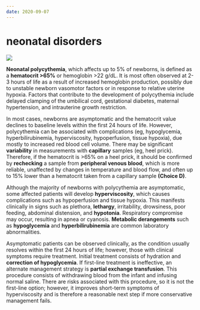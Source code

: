 ```yaml
---
date: 2020-09-07
---
```


# neonatal disorders

<!-- neonatal polycythemia causes, sx, rx -->

![](https://photos.thisispiggy.com/file/wikiFiles/image-20200225201253849.png)

**Neonatal polycythemia**, which affects up to 5% of newborns, is defined as a **hematocrit >65%** or hemoglobin >22 g/dL. It is most often observed at 2-3 hours of life as a result of increased hemoglobin production, possibly due to unstable newborn vasomotor factors or in response to relative uterine hypoxia. Factors that contribute to the development of polycythemia include delayed clamping of the umbilical cord, gestational diabetes, maternal hypertension, and intrauterine growth restriction.

In most cases, newborns are asymptomatic and the hematocrit value declines to baseline levels within the first 24 hours of life. However, polycythemia can be associated with complications (eg, hypoglycemia, hyperbilirubinemia, hyperviscosity, hypoperfusion, tissue hypoxia), due mostly to increased red blood cell volume. There may be significant **variability** in measurements with **capillary** samples (eg, heel prick). Therefore, if the hematocrit is >65% on a heel prick, it should be confirmed by **rechecking** a sample from **peripheral venous blood**, which is more reliable, unaffected by changes in temperature and blood flow, and often up to 15% lower than a hematocrit taken from a capillary sample **(Choice D)**.

Although the majority of newborns with polycythemia are asymptomatic, some affected patients will develop **hyperviscosity**, which causes complications such as hypoperfusion and tissue hypoxia. This manifests clinically in signs such as plethora, **lethargy**, irritability, drowsiness, poor feeding, abdominal distension, and **hypotonia**. Respiratory compromise may occur, resulting in apnea or cyanosis. **Metabolic derangements** such as **hypoglycemia** and **hyperbilirubinemia** are common laboratory abnormalities.

Asymptomatic patients can be observed clinically, as the condition usually resolves within the first 24 hours of life; however, those with clinical symptoms require treatment. Initial treatment consists of hydration and **correction of hypoglycemia**. If first-line treatment is ineffective, an alternate management strategy is **partial exchange transfusion**. This procedure consists of withdrawing blood from the infant and infusing normal saline. There are risks associated with this procedure, so it is not the first-line option; however, it improves short-term symptoms of hyperviscosity and is therefore a reasonable next step if more conservative management fails.
